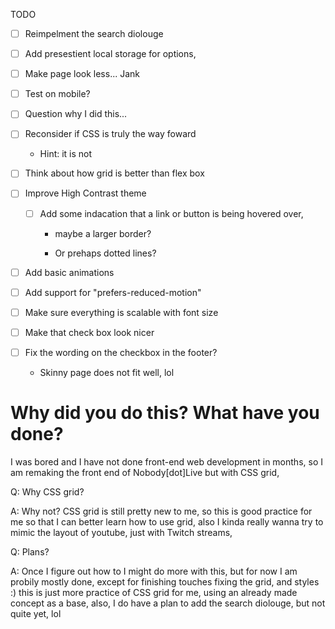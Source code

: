 TODO

- [ ] Reimpelment the search diolouge 

- [ ] Add presestient local storage for options,

- [ ] Make page look less... Jank

- [ ] Test on mobile?

- [ ] Question why I did this...

- [ ] Reconsider if CSS is truly the way foward 
  
     - Hint: it is not

- [ ] Think about how grid is better than flex box

- [ ] Improve High Contrast theme

     - [ ] Add some indacation that a link or button is being hovered over, 

          - maybe a larger border? 

          - Or prehaps dotted lines?

- [ ] Add basic animations

- [ ] Add support for "prefers-reduced-motion"

- [ ] Make sure everything is scalable with font size

- [ ] Make that check box look nicer

- [ ] Fix the wording on the checkbox in the footer?

     - Skinny page does not fit well, lol

# Why did you do this? What have you done?

I was bored and I have not done front-end web development in months, so I am remaking the front end of Nobody[dot]Live but with CSS grid, 

Q: Why CSS grid? 

A: Why not? CSS grid is still pretty new to me, so this is good practice for me so that I can better learn how to use grid, also I kinda really wanna try to mimic the layout of youtube, just with Twitch streams, 

Q: Plans? 

A: Once I figure out how to I might do more with this, but for now I am probily mostly done, except for finishing touches fixing the grid, and styles :) this is just more practice of CSS grid for me, using an already made concept as a base, also, I do have a plan to add the search diolouge, but not quite yet, lol
